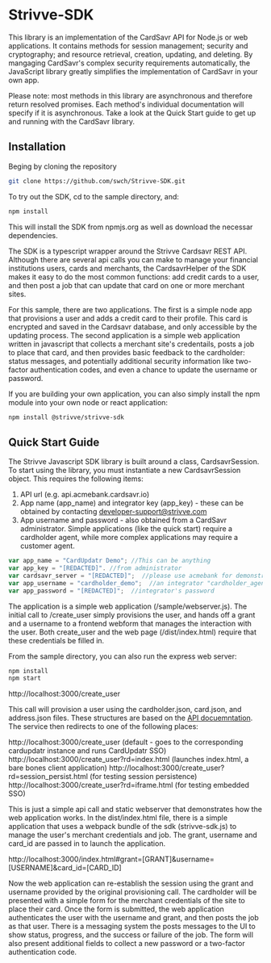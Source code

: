 # Strivve-SDK

This library is an implementation of the CardSavr API for Node.js or web applications. It contains methods for session management; security and cryptography; and resource retrieval, creation, updating, and deleting. By mangaging CardSavr's complex security requirements automatically, the JavaScript library greatly simplifies the implementation of CardSavr in your own app.

Please note: most methods in this library are asynchronous and therefore return resolved promises. Each method's individual documentation will specify if it is asynchronous.  Take a look at the Quick Start guide to get up and running with the CardSavr library.

## Installation

Beging by cloning the repository

```bash
git clone https://github.com/swch/Strivve-SDK.git
```

To try out the SDK, cd to the sample directory, and:

```bash
npm install
```

This will install the SDK from npmjs.org as well as download the necessar dependencies.

The SDK is a typescript wrapper around the Strivve Cardsavr REST API.  Although there are several api calls you can make to manage your financial institutions users, cards and merchants, the CardsavrHelper of the SDK makes it easy to do the most common functions:  add credit cards to a user, and then post a job that can update that card on one or more merchant sites.  

For this sample, there are two applications.  The first is a simple node app that provisions a user and adds a credit card to their profile.  This card is encrypted and saved in the Cardsavr database, and only accessible by the updating process.  The second application is a simple web application written in javascript that collects a merchant site's credentails, posts a job to place that card, and then provides basic feedback to the cardholder:  status messages, and potentially additional security information like two-factor authentication codes, and even a chance to update the username or password.

If you are building your own application, you can also simply install the npm module into your own node or react application:

```bash
npm install @strivve/strivve-sdk
```

## Quick Start Guide

The Strivve Javascript SDK library is built around a class, CardsavrSession. To start using the library, you must instantiate a new CardsavrSession object.  This requires the following items:

1. API url (e.g. api.acmebank.cardsavr.io)
1. App name (app_name) and integrator key (app_key) - these can be obtained by contacting developer-support@strivve.com
1. App username and password - also obtained from a CardSavr administrator.  Simple applications (like the quick start) require a cardholder agent, while more complex applications may require a customer agent.

```javascript
var app_name = "CardUpdatr Demo"; //This can be anything
var app_key = "[REDACTED]". //from administrator
var cardsavr_server = "[REDACTED]";  //please use acmebank for demonstration purposes 
var app_username = "cardholder_demo";  //an integrator "cardholder_agent" that has the ability to provision users
var app_password = "[REDACTED]";  //integrator's password
```

The application is a simple web application (/sample/webserver.js).  The initial call to /create_user simply provisions the user, and hands off a grant and a username to a frontend webform that manages the interaction with the user.  Both create_user and the web page (/dist/index.html) require that these credentials be filled in.

From the sample directory, you can also run the express web server:

```bash
npm install
npm start
```

http://localhost:3000/create_user

This call will provision a user using the cardholder.json, card.json, and address.json files. These structures are based on the [API docuemntation](https://swch.github.io/slate).  The service then redirects to one of the following places:

http://localhost:3000/create_user (default - goes to the corresponding cardupdatr instance and runs CardUpdatr SSO)
http://localhost:3000/create_user?rd=index.html (launches index.html, a bare bones client application)
http://localhost:3000/create_user?rd=session_persist.html (for testing session persistence)
http://localhost:3000/create_user?rd=iframe.html (for testing embedded SSO)

This is just a simple api call and static webserver that demonstrates how the web application works.  In the dist/index.html file, there is a simple application that uses a webpack bundle of the sdk (strivve-sdk.js) to manage the user's merchant credentials and job.  The grant, username and card_id are passed in to launch the application.

http://localhost:3000/index.html#grant=[GRANT]&username=[USERNAME]&card_id=[CARD_ID]

Now the web application can re-establish the session using the grant and username provided by the original provisioning call.  The cardholder will be presented with a simple form for the merchant credentials of the site to place their card.  Once the form is submitted, the web application authenticates the user with the username and grant, and then posts the job as that user.  There is a messaging system the posts messages to the UI to show status, progress, and the success or failure of the job.  The form will also present additional fields to collect a new password or a two-factor authentication code.



